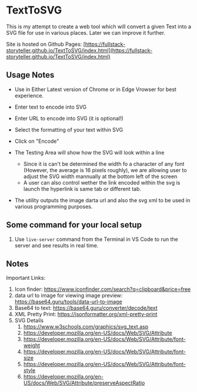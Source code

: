 # TextToSVG

This is my attempt to create a web tool which will convert a given Text into a SVG file for use in various places. Later we can improve it further.

Site is hosted on Github Pages: [https://fullstack-storyteller.github.io/TextToSVG/index.html](https://fullstack-storyteller.github.io/TextToSVG/index.html)

## Usage Notes

- Use in Either Latest version of Chrome or in Edge Vrowser for best experience.
- Enter text to encode into SVG
- Enter URL to encode into SVG (it is optional!)
- Select the formatting of your text within SVG
- Click on "Encode"
- The Testing Area will show how the SVG will look within a line

  - Since it is can't be determined the width fo a character of any font (However, the average is 16 pixels roughly), we are allowing user to adjust the SVG width mannually at the bottom left of the screen
  - A user can also control wether the link encoded within the svg is launch the hyperlink is same tab or different tab.

- The utility outputs the image darta url and also the svg xml to be used in various programming purposes.

## Some command for your local setup

1. Use `live-server` command from the Terminal in VS Code to run the server and see results in real time.

## Notes

Important Links:

1. Icon finder: https://www.iconfinder.com/search?q=clipboard&price=free
2. data url to image for viewing image preview: https://base64.guru/tools/data-url-to-image
3. Base64 to text: https://base64.guru/converter/decode/text
4. XML Pretty Print: https://jsonformatter.org/xml-pretty-print
5. SVG Details
   1. https://www.w3schools.com/graphics/svg_text.asp
   2. https://developer.mozilla.org/en-US/docs/Web/SVG/Attribute
   3. https://developer.mozilla.org/en-US/docs/Web/SVG/Attribute/font-weight
   4. https://developer.mozilla.org/en-US/docs/Web/SVG/Attribute/font-size
   5. https://developer.mozilla.org/en-US/docs/Web/SVG/Attribute/font-style
   6. https://developer.mozilla.org/en-US/docs/Web/SVG/Attribute/preserveAspectRatio
